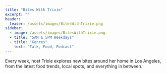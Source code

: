 ```yaml
---
title: "Bites With Trixie"
excerpt: ""
header:
  teaser: /assets/images/BitesWithTrixie.png
sidebar:
  - image: /assets/images/BitesWithTrixie.png
  - title: "5AM & 5PM Weekdays"
  - title: "Genres"
    text: "Talk, Food, Podcast"
---
```


Every week, host Trixie explores new bites around her home in Los Angeles, from the latest food trends, local spots, and everything in between.
